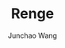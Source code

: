 ---
title: Renge
github: https://github.com/billyfish152/Renge
demo: http://junchaowang.com
author: Junchao Wang
ssg:
  - Jekyll
cms:
  - No Cms
---